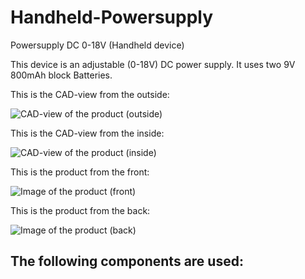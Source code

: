 # Handheld-Powersupply
Powersupply DC 0-18V (Handheld device)

This device is an adjustable (0-18V) DC power supply.
It uses two 9V 800mAh block Batteries.

This is the CAD-view from the outside:

![CAD-view of the product (outside)](Handheld-Powersupply/KeinLabor_Netzteil_pics/CAD_1)


This is the CAD-view from the inside:

![CAD-view of the product (inside)](Handheld-Powersupply/KeinLabor_Netzteil_pics/CAD_2)

This is the product from the front:

![Image of the product (front)](Handheld-Powersupply/KeinLabor_Netzteil_pics/Handheld_1)

This is the product from the back:

![Image of the product (back)](Handheld-Powersupply/KeinLabor_Netzteil_pics/Handheld_2)

## The following components are used:
